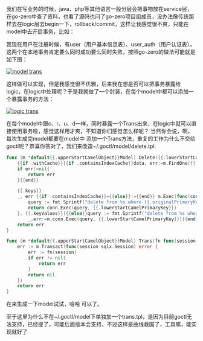 我们在写业务的时候，java、php等其他语言一般分层会把事物放在service层，在go-zero中查了资料，也看了源码也问了go-zero项目组成员，没办法像传统那样去在logic层去begin一下，rollback/commit，这样让我感觉很不爽，只能在model中去开启事务，比如：

我现在用户在注册时候，有user（用户基本信息表）、user_auth（用户认证表），这两个在本地事务肯定要么同时成功要么同时失败，按照go-zero的做法可能就是如下图：

[![model trans](https://github.com/Mikaelemmmm/go-zero-share-doc/raw/master/images/%E4%B8%83/model-trans.jpeg)](https://github.com/Mikaelemmmm/go-zero-share-doc/blob/master/images/七/model-trans.jpeg)

这样做可以实现，但是我感觉很不优雅，后来我在想是否可以把事务暴露给logic，在logic中处理呢？于是我就做了一个封装，在每个model中都可以添加一个暴露事务的方法：

[![logic trans](https://github.com/Mikaelemmmm/go-zero-share-doc/raw/master/images/%E4%B8%83/logic-trans.jpeg)](https://github.com/Mikaelemmmm/go-zero-share-doc/blob/master/images/七/logic-trans.jpeg)

在每个model中跟c、r、u、d一样，同时暴露一个Trans出来，在logic中就可以直接使用事务啦，感觉这样用才爽，不知道你们感觉怎么样呢？ 当然你会说，啊，每次生成完model都要在model中 添加一个Trans方法，重复的工作为什么不交给goctl呢？恭喜你答对了，我们来改造~/.goctl/model/delete.tpl:

```go
func (m *default{{.upperStartCamelObject}}Model) Delete({{.lowerStartCamelPrimaryKey}} {{.dataType}}) error {
	{{if .withCache}}{{if .containsIndexCache}}data, err:=m.FindOne({{.lowerStartCamelPrimaryKey}})
	if err!=nil{
		return err
	}{{end}}

	{{.keys}}
    _, err {{if .containsIndexCache}}={{else}}:={{end}} m.Exec(func(conn sqlx.SqlConn) (result sql.Result, err error) {
		query := fmt.Sprintf("delete from %s where {{.originalPrimaryKey}} = ?", m.table)
		return conn.Exec(query, {{.lowerStartCamelPrimaryKey}})
	}, {{.keyValues}}){{else}}query := fmt.Sprintf("delete from %s where {{.originalPrimaryKey}} = ?", m.table)
		_,err:=m.conn.Exec(query, {{.lowerStartCamelPrimaryKey}}){{end}}
	return err
}

func (m *default{{.upperStartCamelObject}}Model) Trans(fn func(session sqlx.Session)error) error  {
	err := m.Transact(func(session sqlx.Session) error {
		err := fn(session)
		if err != nil{
			return err
		}
		return nil
	})
	return err
}
```

在来生成一下model试试，哈哈 可以了。

至于这里为什么不在~/.goctl/model下单独加一个trans.tpl，是因为目前goctl无法支持，已经提了，可能后面版本会支持，不过这样是曲线救国了，工具嘛，能实现就好了